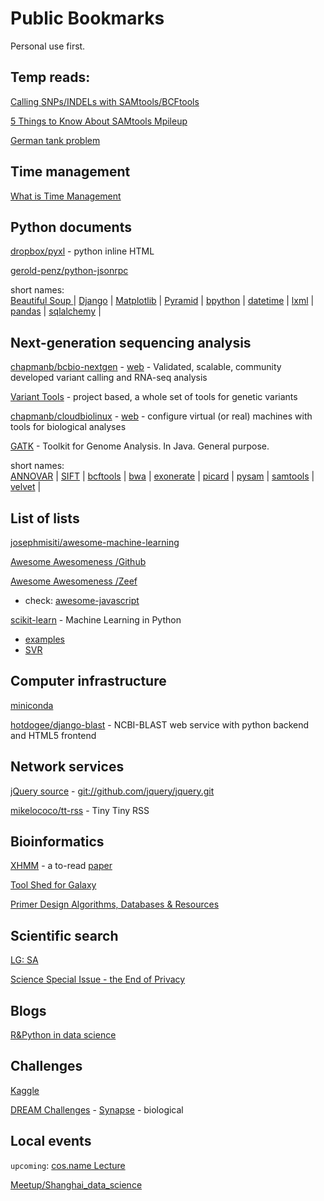 Public Bookmarks
================
Personal use first.


## Temp reads:

[Calling SNPs/INDELs with SAMtools/BCFtools](http://samtools.sourceforge.net/mpileup.shtml)

[5 Things to Know About SAMtools Mpileup](http://massgenomics.org/2012/03/5-things-to-know-about-samtools-mpileup.html)

[German tank problem](http://en.wikipedia.org/wiki/German_tank_problem)



## Time management

[What is Time Management](http://wiki.mbalib.com/wiki/%E6%97%B6%E9%97%B4%E7%AE%A1%E7%90%86) 


## Python documents

[dropbox/pyxl](https://github.com/dropbox/pyxl) - python inline HTML

[gerold-penz/python-jsonrpc](https://github.com/gerold-penz/python-jsonrpc)

short names:   
[Beautiful Soup ](http://www.crummy.com/software/BeautifulSoup/bs4/doc/) | 
[Django](https://docs.djangoproject.com/en/1.7/intro/tutorial01/) | 
[Matplotlib](http://matplotlib.org/users/pyplot_tutorial.html) | 
[Pyramid](http://www.pylonsproject.org/projects/pyramid) | 
[bpython](http://docs.bpython-interpreter.org/) | 
[datetime](https://docs.python.org/2/library/datetime.html) | 
[lxml](https://github.com/lxml/lxml) | 
[pandas](http://pandas.pydata.org/pandas-docs/dev/indexing.html) | 
[sqlalchemy](http://docs.sqlalchemy.org/en/rel_0_9/core/tutorial.html) | 

## Next-generation sequencing analysis

[chapmanb/bcbio-nextgen](https://github.com/chapmanb/bcbio-nextgen) - [web](https://bcbio-nextgen.readthedocs.org) - 
Validated, scalable, community developed variant calling and RNA-seq analysis 


[Variant Tools](http://varianttools.sourceforge.net/) - project based, a whole set of tools for genetic variants

[chapmanb/cloudbiolinux](https://github.com/chapmanb/cloudbiolinux) - [web](http://cloudbiolinux.org) -
configure virtual (or real) machines with tools for biological analyses 

[GATK](https://www.broadinstitute.org/gatk/download/) - Toolkit for Genome Analysis. In Java. General purpose.

<!-- [adamewing/bamsurgeon](https://github.com/adamewing/bamsurgeon) - tools for adding mutations to existing .bam files, used for testing mutation callers -->

short names:  
[ANNOVAR](http://annovar.openbioinformatics.org/en/latest/user-guide/) |
[SIFT](http://sift.bii.a-star.edu.sg/) |
[bcftools](https://github.com/samtools/bcftools) |
[bwa](http://bio-bwa.sourceforge.net/) |
[exonerate](http://www.ebi.ac.uk/~guy/exonerate/) |
[picard](https://github.com/broadinstitute/picard/releases/tag/1.128) |
[pysam](https://github.com/pysam-developers/pysam) |
[samtools](https://github.com/samtools/samtools) |
[velvet](http://www.ebi.ac.uk/~zerbino/velvet/) |
<!-- [sift/old site](http://sift.jcvi.org/) -->
<!-- /wgsim/tabix  -->


## List of lists

[josephmisiti/awesome-machine-learning](https://github.com/josephmisiti/awesome-machine-learning)

[Awesome Awesomeness /Github](https://github.com/bayandin/awesome-awesomeness)

[Awesome Awesomeness /Zeef](https://awesome-awesomeness.zeef.com/alexander.bayandin)

- check: [awesome-javascript](https://github.com/sorrycc/awesome-javascript)

[scikit-learn](http://scikit-learn.org/dev/user_guide.html) - Machine Learning in Python

- [examples](http://scikit-learn.org/dev/auto_examples/index.html) 
- [SVR](http://scikit-learn.org/dev/modules/svm.html#regression)


## Computer infrastructure

[miniconda](http://repo.continuum.io/miniconda/index.html)

[hotdogee/django-blast](https://github.com/hotdogee/django-blast) - NCBI-BLAST web service with python backend and HTML5 frontend


## Network services

[jQuery source](http://jquery.com/download/) - <git://github.com/jquery/jquery.git>

[mikelococo/tt-rss](https://github.com/mikelococo/tt-rss) - Tiny Tiny RSS



## Bioinformatics

[XHMM](http://atgu.mgh.harvard.edu/xhmm/tutorial.shtml) - a to-read
   [paper](http://www.sciencedirect.com/science/article/pii/S000292971200417X)


[Tool Shed for Galaxy](https://wiki.galaxyproject.org/ToolShed/Repository)

[Primer Design Algorithms, Databases & Resources](http://primers.gene-quantification.info/)

<!-- [hg19 databases](http://hgdownload.cse.ucsc.edu/goldenPath/hg19/database/) -->

## Scientific search

[LG: SA](http://libgen.org/scimag/)

[Science Special Issue - the End of Privacy](http://www.sciencemag.org/content/347/6221.toc)


## Blogs

[R&Python in data science](http://xccds1977.blogspot.com/)


## Challenges

[Kaggle](https://www.kaggle.com/competitions)

[DREAM Challenges](http://dreamchallenges.org/) - [Synapse](https://www.synapse.org) - biological


## Local events

`upcoming`: [cos.name Lecture ](http://china-r.org/lectures/)

[Meetup/Shanghai_data_science](http://www.meetup.com/Shanghai-Data-Science/)


<!-- ## Perspectives -->

<!-- [Question: What Is The Best Pipeline For Human Whole Exome Sequencing?](https://www.biostars.org/p/1268/) -->
<!-- [Tutorial: Tutorial (How to analyze) on Whole Exome sequencing. Common Errors. Best Practices.](https://www.biostars.org/p/118929/) -->
<!-- [About the GATK Best Practices](https://www.broadinstitute.org/gatk/guide/best-practices) -->

<!-- find howto: nest data structure in div, or DOM -->
